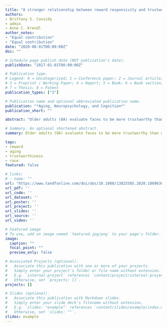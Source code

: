 ```yaml
---
title: "A stronger relationship between reward responsivity and trustworthiness evaluations emerges in healthy aging"
authors:
- Brittany S. Cassidy 
- admin
- Anne C. Krendl
author_notes:
- "Equal contribution"
- "Equal contribution"
date: "2020-08-01T00:00:00Z"
doi: ""

# Schedule page publish date (NOT publication's date).
publishDate: "2017-01-01T00:00:00Z"

# Publication type.
# Legend: 0 = Uncategorized; 1 = Conference paper; 2 = Journal article;
# 3 = Preprint / Working Paper; 4 = Report; 5 = Book; 6 = Book section;
# 7 = Thesis; 8 = Patent
publication_types: ["2"]

# Publication name and optional abbreviated publication name.
publication: "*Aging, Neuropsychology, and Cognition*"
publication_short: ""

abstract: "Older adults (OA) evaluate faces to be more trustworthy than do younger adults (YA), yet the processes supporting these more positive evaluations are unclear. This study identified neural mechanisms spontaneously engaged during face perception that differentially relate to OA’ and YA’ later trustworthiness evaluations. We examined two mechanisms: salience (reflected by amygdala activation) and reward (reflected by caudate activation) – both of which are implicated in evaluating trustworthiness. We emphasized the salience and reward value of specific faces by having OA and YA evaluate ingroup male White and outgroup Black and Asian faces. Participants perceived faces during fMRI and made trustworthiness evaluations after the scan. OA rated White and Black faces as more trustworthy than YA. OA had a stronger positive relationship between caudate activity and trustworthiness than YA when perceiving ingroup, but not outgroup, faces. Ingroup cues might intensify how trustworthiness is rewarding to OA, potentially reinforcing their overall positivity."

# Summary. An optional shortened abstract.
summary: Older adults (OA) evaluate faces to be more trustworthy than do younger adults (YA), yet the processes supporting these more positive evaluations are unclear. This study identified neural mechanisms spontaneously engaged during face perception that differentially relate to OA’ and YA’ later trustworthiness evaluations.

tags:
- reward
- aging
- trustworthiness
- race
featured: false

# links:
# - name: ""  
url: "https://www.tandfonline.com/doi/abs/10.1080/13825585.2020.1809630"
url_pdf: ''
url_code: ''
url_dataset: ''
url_poster: ''
url_project: ''
url_slides: ''
url_source: ''
url_video: ''

# Featured image
# To use, add an image named `featured.jpg/png` to your page's folder. 
image:
  caption: ""
  focal_point: ""
  preview_only: false

# Associated Projects (optional).
#   Associate this publication with one or more of your projects.
#   Simply enter your project's folder or file name without extension.
#   E.g. `internal-project` references `content/project/internal-project/index.md`.
#   Otherwise, set `projects: []`.
projects: []

# Slides (optional).
#   Associate this publication with Markdown slides.
#   Simply enter your slide deck's filename without extension.
#   E.g. `slides: "example"` references `content/slides/example/index.md`.
#   Otherwise, set `slides: ""`.
slides: example
---
```


